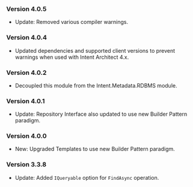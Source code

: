 ### Version 4.0.5

- Update: Removed various compiler warnings.

### Version 4.0.4

- Updated dependencies and supported client versions to prevent warnings when used with Intent Architect 4.x.

### Version 4.0.2

- Decoupled this module from the Intent.Metadata.RDBMS module.

### Version 4.0.1

- Update: Repository Interface also updated to use new Builder Pattern paradigm.

### Version 4.0.0

- New: Upgraded Templates to use new Builder Pattern paradigm.

### Version 3.3.8

- Update: Added `IQueryable` option for `FindAsync` operation.
